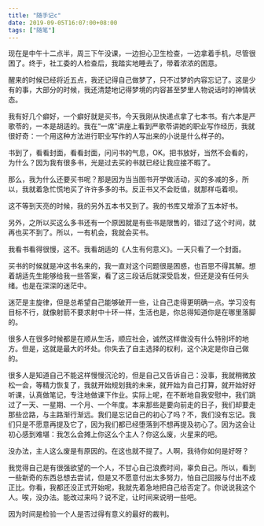 ```yaml
---
title: "随手记c"
date: 2019-09-05T16:07:00+08:00
tags: ["随笔"]
---
```


现在是中午十二点半，周三下午没课，一边担心卫生检查，一边拿着手机，尽管很困了。终于，社工委的人检查后，我踏实地睡去了，带着浓浓的困意。

醒来的时候已经将近五点，我还记得自己做梦了，只不过梦的内容忘记了。这是少有的事，大部分的时候，我还清楚地记得梦境的内容甚至梦里人物说话时的神情状态。

我有好几个癖好，一个癖好就是买书，今天我刚从快递点拿了七本书。有六本是严歌苓的，一本是胡适的。我在“一席”讲座上看到严歌苓讲她的职业写作经历，我就很好奇：一个用这种方法进行职业写作的人写出来的小说是什么样子的。

书到了，看看封面，看看封面，问问书的气息，OK。把书放好，当然不会看的，为什么？因为我有很多书，光是过去买的书就已经让我应接不暇了。

那么，我为什么还要买书呢？那是因为当当图书开学做活动，买的多减的多，所以，我就着急忙慌地买了许许多多的书。反正书又不会贬值，就那样屯着呗。

这不等到天亮的时候，我的另外五本书又到了。我的书库又增添了五本好书。

另外，之所以买这么多书还有一个原因就是有些书是限售的，错过了这个时间，就再也买不到了。所以，一有机会，我就会买书。

我看书看得很慢，这不。我看胡适的《人生有何意义》。一天只看了一个封面。

买书的时候就是冲这书名来的，我一直对这个问题很是困惑，也百思不得其解。想着胡适先生能够给我一些答案，看了这三段话后就深受启发，但还是没有任何头绪。也是在深深的迷茫中。

迷茫是主旋律，但是总希望自己能够破开一些，让自己走得更明确一点。学习没有目标不行，就像射箭不要求射中十环一样，生活也是，你总得知道你是在哪里落脚的。

很多人在很多时候都是在顺从生活，顺应社会，诚然这样做没有什么特别坏的地方。但是，这就是最大的坏处。你失去了自主选择的权利，这个决定是你自己做的。

很多人是知道自己不能这样慢慢沉沦的，但是自己又告诉自己：没事，我就稍微放松一会，等精力恢复了，我就开始规划我的未来，就开始为自己打算，就开始好好听课，认真做笔记，专注地做课下作业。实际上呢，在不断地自我安慰中，我们跳过了一天、一星期、一个月、一个年度。本来那些是要向前走的日子，我们却要走那些岔路，与主路渐行渐远。我们是忘记自己的初心了吗？不，我们没有忘记。我们只是不愿意再提及它了，因为我们都已经堕落到不想再提及初心了。因为这会让初心感到难堪：我怎么会摊上你这么个主人？你这么废，火星来的吧。

没办法，主人这么废是有原因的。在这也就不提了。人啊，我待你如何是好呀？

我觉得自己是有很强欲望的一个人，不甘心自己浪费时间，辜负自己。所以，看到一些新奇的东西总想去尝试，但是又不愿意付出太多努力，怕自己回报与付出不成正比。你看，我都还没正式开始呢，我就先着急地把自己给否定了。你说说我这个人。唉，没办法。能改过来吗？说不定，让时间来说明一些吧。

因为时间是检验一个人是否过得有意义的最好的裁判。

